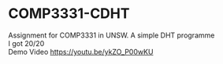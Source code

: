 # COMP3331-CDHT
Assignment for COMP3331 in UNSW. A simple DHT programme  
I got 20/20  
Demo Video https://youtu.be/ykZO_P00wKU  
